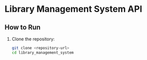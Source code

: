 # Library Management System API

## How to Run

1. Clone the repository:
   ```bash
   git clone <repository-url>
   cd library_management_system

